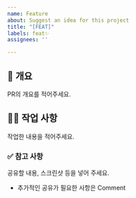 ```yaml
---
name: Feature
about: Suggest an idea for this project
title: "[FEAT]"
labels: feat✨
assignees: ''

---
```


## 📌 개요

PR의 개요를 적어주세요.

## 👩‍💻 작업 사항

작업한 내용을 적어주세요.

### ✅ 참고 사항

공유할 내용, 스크린샷 등을 넣어 주세요.

* 추가적인 공유가 필요한 사항은 Comment
